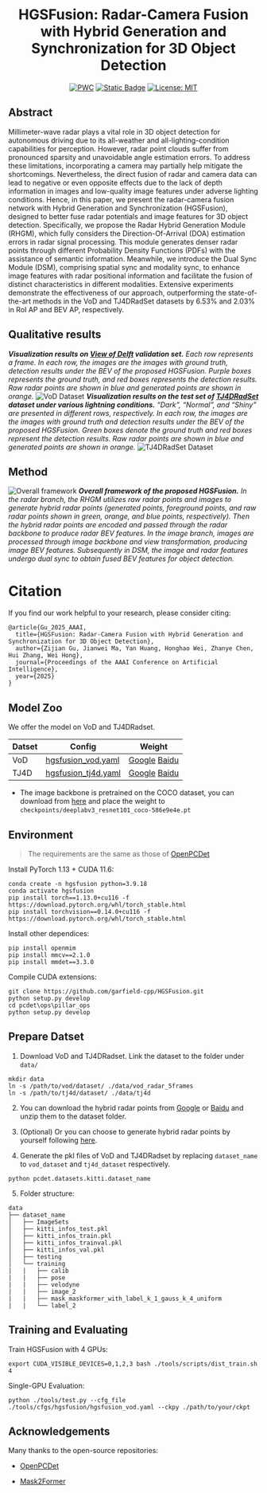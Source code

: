 <div align="center">   

# HGSFusion: Radar-Camera Fusion with Hybrid Generation and Synchronization for 3D Object Detection

</div>
<div align="center">   
  
[![PWC](https://img.shields.io/endpoint.svg?url=https://paperswithcode.com/badge/hgsfusion-radar-camera-fusion-with-hybrid/3d-object-detection-roi-on-view-of-delft-val)](https://paperswithcode.com/sota/3d-object-detection-roi-on-view-of-delft-val?p=hgsfusion-radar-camera-fusion-with-hybrid)
[![Static Badge](https://img.shields.io/badge/arXiv-PDF-green?style=flat&logo=arXiv&logoColor=green)](https://arxiv.org/abs/2412.11489) 
[![License: MIT](https://img.shields.io/badge/License-Apache%202.0-blue.svg)](LICENSE)
</div>

## Abstract
Millimeter-wave radar plays a vital role in 3D object detection for autonomous driving due to its all-weather and all-lighting-condition capabilities for perception. However, radar point clouds suffer from pronounced sparsity and unavoidable angle estimation errors. To address these limitations, incorporating a camera may partially help mitigate the shortcomings. Nevertheless, the direct fusion of radar and camera data can lead to negative or even opposite effects due to the lack of depth information in images and low-quality image features under adverse lighting conditions. Hence, in this paper, we present the radar-camera fusion network with Hybrid Generation and Synchronization (HGSFusion), designed to better fuse radar potentials and image features for 3D object detection. Specifically, we propose the Radar Hybrid Generation Module (RHGM), which fully considers the Direction-Of-Arrival (DOA) estimation errors in radar signal processing. This module generates denser radar points through different Probability Density Functions (PDFs) with the assistance of semantic information. Meanwhile, we introduce the Dual Sync Module (DSM), comprising spatial sync and modality sync, to enhance image features with radar positional information and facilitate the fusion of distinct characteristics in different modalities. Extensive experiments demonstrate the effectiveness of our approach, outperforming the state-of-the-art methods in the VoD and TJ4DRadSet datasets by $6.53\%$ and $2.03\%$ in RoI AP and BEV AP, respectively.

## Qualitative results
***Visualization results on [View of Delft](https://github.com/tudelft-iv/view-of-delft-dataset) validation set.*** *Each row represents a frame. In each row, the images are the images with ground truth, detection results under the BEV of the proposed HGSFusion. Purple boxes represents the ground truth, and red boxes represents the detection results. Raw radar points are shown in blue and generated points are shown in orange.*
![VoD Dataset](./pics/vod.png)
***Visualization results on the test set of [TJ4DRadSet](https://github.com/TJRadarLab/TJ4DRadSet) dataset under various lightning conditions.*** *“Dark”, “Normal”, and “Shiny” are presented in different rows, respectively. In each row, the images are the images with ground truth and detection results under the BEV of the proposed HGSFusion. Green boxes denote the ground truth and red boxes represent the detection results. Raw radar points are shown in blue and generated points are shown in orange.*
![TJ4DRadSet Dataset](./pics/tj4d.png)

## Method
![Overall framework](./pics/method.png)
***Overall framework of the proposed HGSFusion.*** *In the radar branch, the RHGM utilizes raw radar points and images to generate hybrid radar points (generated points, foreground points, and raw radar points shown in green, orange, and blue points, respectively). Then the hybrid radar points are encoded and passed through the radar backbone to produce radar BEV features. In the image branch, images are processed through image backbone and view transformation, producing image BEV features. Subsequently in DSM, the image and radar features undergo dual sync to obtain fused BEV features for object detection.*

# Citation
If you find our work helpful to your research, please consider citing:


```shell
@article{Gu_2025_AAAI,
  title={HGSFusion: Radar-Camera Fusion with Hybrid Generation and Synchronization for 3D Object Detection},
  author={Zijian Gu, Jianwei Ma, Yan Huang, Honghao Wei, Zhanye Chen, Hui Zhang, Wei Hong},
  journal={Proceedings of the AAAI Conference on Artificial Intelligence},
  year={2025}
}
```

## Model Zoo
We offer the model on VoD and TJ4DRadset.

| Datset | Config | Weight | 
| -- | -- | -- |
| VoD | [hgsfusion_vod.yaml](tools/cfgs/hgsfusion/hgsfusion_vod.yaml) | [Google](https://drive.google.com/drive/folders/1zSbldzARH41y5O5aBYeg7BOc_uiAHXhD?usp=sharing) [Baidu](https://pan.baidu.com/s/1BY6GWWFu9dak5AMzthfA3g?pwd=hti9) |
| TJ4D | [hgsfusion_tj4d.yaml](tools/cfgs/hgsfusion/hgsfusion_tj4d.yaml) | [Google](https://drive.google.com/drive/folders/1zSbldzARH41y5O5aBYeg7BOc_uiAHXhD?usp=sharing) [Baidu](https://pan.baidu.com/s/1BY6GWWFu9dak5AMzthfA3g?pwd=hti9) |

- The image backbone is pretrained on the COCO dataset, you can download from [here](https://download.pytorch.org/models/deeplabv3_resnet101_coco-586e9e4e.pth) and place the weight to `checkpoints/deeplabv3_resnet101_coco-586e9e4e.pt`

## Environment
> The requirements are the same as those of [OpenPCDet](https://github.com/open-mmlab/OpenPCDet)

Install PyTorch 1.13 + CUDA 11.6:
```
conda create -n hgsfusion python=3.9.18
conda activate hgsfusion
pip install torch==1.13.0+cu116 -f https://download.pytorch.org/whl/torch_stable.html
pip install torchvision==0.14.0+cu116 -f https://download.pytorch.org/whl/torch_stable.html
```

Install other dependices:
```
pip install openmim
pip install mmcv==2.1.0
pip install mmdet==3.3.0
```

Compile CUDA extensions:
```
git clone https://github.com/garfield-cpp/HGSFusion.git
python setup.py develop
cd pcdet\ops\pillar_ops
python setup.py develop
```

## Prepare Datset

1. Download VoD and TJ4DRadset. Link the dataset to the folder under `data/`
```
mkdir data
ln -s /path/to/vod/dataset/ ./data/vod_radar_5frames
ln -s /path/to/tj4d/dataset/ ./data/tj4d
```
2. You can download the hybrid radar points from [Google](https://drive.google.com/drive/folders/1zSbldzARH41y5O5aBYeg7BOc_uiAHXhD?usp=sharing) or [Baidu](https://pan.baidu.com/s/1BY6GWWFu9dak5AMzthfA3g?pwd=hti9) and unzip them to the dataset folder.

3. (Optional) Or you can choose to generate hybrid radar points by yourself following [here](hybrid_pts/README.md).
4. Generate the pkl files of VoD and TJ4DRadset by replacing `dataset_name` to `vod_dataset` and `tj4d_dataset` respectively.
```
python pcdet.datasets.kitti.dataset_name
```
5. Folder structure:
```
data
├── dataset_name
│   ├── ImageSets
│   ├── kitti_infos_test.pkl
│   ├── kitti_infos_train.pkl
│   ├── kitti_infos_trainval.pkl
│   ├── kitti_infos_val.pkl
│   ├── testing
│   └── training
|   |   ├── calib                               
|   |   ├── pose
|   |   ├── velodyne
|   |   ├── image_2
|   |   ├── mask_maskformer_with_label_k_1_gauss_k_4_uniform      
|   |   └── label_2                                        
```

## Training and Evaluating
Train HGSFusion with 4 GPUs:
```
export CUDA_VISIBLE_DEVICES=0,1,2,3 bash ./tools/scripts/dist_train.sh 4
```
Single-GPU Evaluation:
```
python ./tools/test.py --cfg_file ./tools/cfgs/hgsfusion/hgsfusion_vod.yaml --ckpy ./path/to/your/ckpt
```

## Acknowledgements

Many thanks to the open-source repositories:

- [OpenPCDet](https://github.com/open-mmlab/OpenPCDet)

- [Mask2Former](https://github.com/facebookresearch/Mask2Former)
